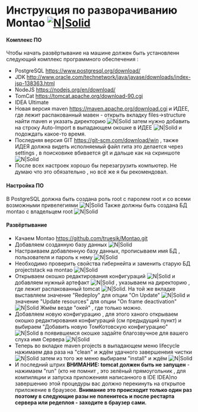 Инструкция по разворачиванию Montao [![N|Solid](http://filmsforstudy.esy.es/Stack/images/pure-psevdo-logo.png)](http://filmsforstudy.esy.es/Stack/#)
===================

#### Комплекс ПО
Чтобы начать развёртывание на машине должен быть установленн следующий комплекс программного обеспечения :
  - PostgreSQL  https://www.postgresql.org/download/
  - JDK http://www.oracle.com/technetwork/java/javase/downloads/index-jsp-138363.html
  - NodeJS https://nodejs.org/en/download/
  - TomCat https://tomcat.apache.org/download-90.cgi 
  - IDEA Ultimate
  - Новая версия maven https://maven.apache.org/download.cgi и 
  ИДЕЕ, где лежит распакованный мавен - открыть вкладку files->structure найти maven и указать директорию ![N|Solid](http://filmsforstudy.esy.es/Stack/images/Montao%20tutorial/maven%20directory.png) затем нужно добавить на строку Auto-Import в выпадающем окошке в ИДЕЕ ![N|Solid](http://filmsforstudy.esy.es/Stack/images/Montao%20tutorial/maven%20need%20to%20be%20imported.png) и подождать какое-то время.
  - Последняя версия GIT https://git-scm.com/download/win , также ИДЕЯ должна видеть исполняемый файл гита это делается через settings , в поисковике вбивается git и дальше как на скриншоте ![N|Solid](http://filmsforstudy.esy.es/Stack/images/Montao%20tutorial/git%20exe%20position.png)
  - После всех настроек хорошо бы перезагрузить компьютер. Не думаю что это обязательно , но всё же я бы рекомендовал.
  
#### Настройка ПО
В PostgreSQL должна быть создана роль root с паролем root и со всеми возможными привелегиями ![N|Solid](http://filmsforstudy.esy.es/Stack/images/Montao%20tutorial/Add%20new%20role.png)  Также должны быть создана БД  montao с владельцем root ![N|Solid](http://filmsforstudy.esy.es/Stack/images/Montao%20tutorial/add%20new%20database.png) 

#### Развёртывание 
  - Качаем Montao https://github.com/truesik/Montao.git
  - Добавляем созданную базу данных ![N|Solid](http://filmsforstudy.esy.es/Stack/images/Montao%20tutorial/add%20database.png)
  - Настраиваем добавленную базу данных, прописываем имя БД , пользователя и пароль к нему ![N|Solid](http://filmsforstudy.esy.es/Stack/images/Montao%20tutorial/Customize%20database.png)
  - Необходимо проверить свойства гибернейта и заменить старую БД projectstack на montao ![N|Solid](http://filmsforstudy.esy.es/Stack/images/Montao%20tutorial/Edit%20hibernate%20properties.png)
  - Открываем окошко редактирования конфигураций ![N|Solid](http://filmsforstudy.esy.es/Stack/images/Montao%20tutorial/Edit%20configuration.png) и добавляем нужный артефакт ![N|Solid](http://filmsforstudy.esy.es/Stack/images/Montao%20tutorial/Add%20artefact.png) , указываем на директорию , где лежит распакованный tomcat ![N|Solid](http://filmsforstudy.esy.es/Stack/images/Montao%20tutorial/TomCat%20folder%20position.png). На той же вкладке выставляем значение "Redeploy" для опции "On Update" ![N|Solid](http://filmsforstudy.esy.es/Stack/images/Montao%20tutorial/On%20Update%20-%20Redeploy.png) и значение "Update resources" для опции "On frame deactivation" ![N|Solid](http://filmsforstudy.esy.es/Stack/images/Montao%20tutorial/On%20frame%20deactivation%20-%20update%20resources.png) Жмём везде "окей" , где только можно.
  - Добавляем новую конфигурацию , для этого ханого открываем окошко редактирования конфигураций (см предыдущий пункт) и выбираем "Добавить новую ТомКотовскую конфигурацию" ![N|Solid](http://filmsforstudy.esy.es/Stack/images/Montao%20tutorial/Add%20new%20TomCat%20cofiguration.png) в появившемся окошке задайте благозвучное для вашего слуха имя Сервера ![N|Solid](http://filmsforstudy.esy.es/Stack/images/Montao%20tutorial/TomCat%20name.png)
  - Теперь во вкладке maven projects в выпадающем меню lifecycle нажимаем два раза на "clean" и ждём удачного завершенеия чистки ![N|Solid](http://filmsforstudy.esy.es/Stack/images/Montao%20tutorial/Clean.png) затем из того же меню выбираем "install"  и ждём ![N|Solid](http://filmsforstudy.esy.es/Stack/images/Montao%20tutorial/Install.png)
  - И последний штрих **ВНИМАНИЕ: tomcat должен быть не запущен** - нажимаем "run" (кто не помнит , это зелёный прямоугольник , для компиляции и запуска приложенияя написанного в IDE IDEA)по завершению этой процедуры вас должно перекинуть на открытое приложение в браузеое. **Внимание это происходит только один раз поэтому в следующие разы не поленитесь и после рестарта сервера или редеплоя - заходите в браузер сами.**
